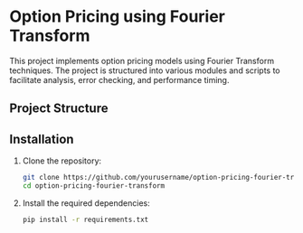 # Option Pricing using Fourier Transform

This project implements option pricing models using Fourier Transform techniques. The project is structured into various modules and scripts to facilitate analysis, error checking, and performance timing.

## Project Structure


## Installation

1. Clone the repository:
    ```sh
    git clone https://github.com/yourusername/option-pricing-fourier-transform.git
    cd option-pricing-fourier-transform
    ```

2. Install the required dependencies:
    ```sh
    pip install -r requirements.txt
    ```

